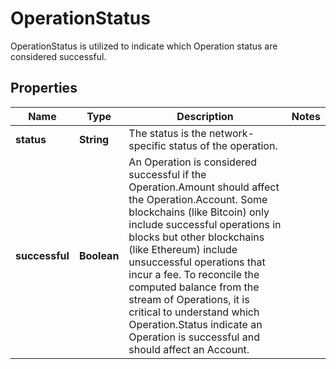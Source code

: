 

# OperationStatus

OperationStatus is utilized to indicate which Operation status are considered successful.
## Properties

Name | Type | Description | Notes
------------ | ------------- | ------------- | -------------
**status** | **String** | The status is the network-specific status of the operation. | 
**successful** | **Boolean** | An Operation is considered successful if the Operation.Amount should affect the Operation.Account. Some blockchains (like Bitcoin) only include successful operations in blocks but other blockchains (like Ethereum) include unsuccessful operations that incur a fee. To reconcile the computed balance from the stream of Operations, it is critical to understand which Operation.Status indicate an Operation is successful and should affect an Account. | 



